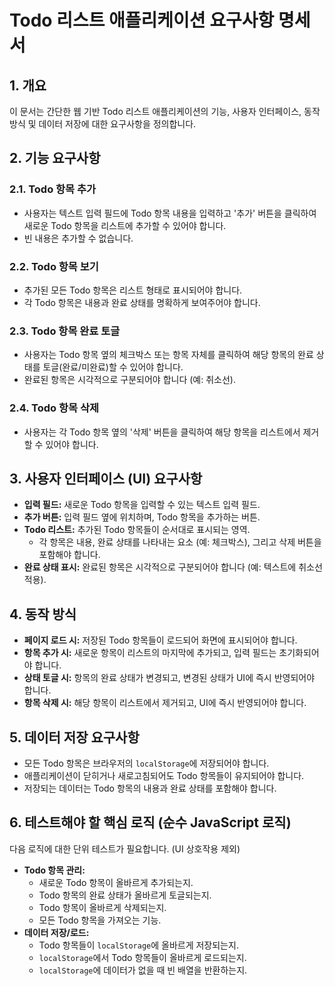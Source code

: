 # Todo 리스트 애플리케이션 요구사항 명세서

## 1. 개요
이 문서는 간단한 웹 기반 Todo 리스트 애플리케이션의 기능, 사용자 인터페이스, 동작 방식 및 데이터 저장에 대한 요구사항을 정의합니다.

## 2. 기능 요구사항

### 2.1. Todo 항목 추가
*   사용자는 텍스트 입력 필드에 Todo 항목 내용을 입력하고 '추가' 버튼을 클릭하여 새로운 Todo 항목을 리스트에 추가할 수 있어야 합니다.
*   빈 내용은 추가할 수 없습니다.

### 2.2. Todo 항목 보기
*   추가된 모든 Todo 항목은 리스트 형태로 표시되어야 합니다.
*   각 Todo 항목은 내용과 완료 상태를 명확하게 보여주어야 합니다.

### 2.3. Todo 항목 완료 토글
*   사용자는 Todo 항목 옆의 체크박스 또는 항목 자체를 클릭하여 해당 항목의 완료 상태를 토글(완료/미완료)할 수 있어야 합니다.
*   완료된 항목은 시각적으로 구분되어야 합니다 (예: 취소선).

### 2.4. Todo 항목 삭제
*   사용자는 각 Todo 항목 옆의 '삭제' 버튼을 클릭하여 해당 항목을 리스트에서 제거할 수 있어야 합니다.

## 3. 사용자 인터페이스 (UI) 요구사항

*   **입력 필드:** 새로운 Todo 항목을 입력할 수 있는 텍스트 입력 필드.
*   **추가 버튼:** 입력 필드 옆에 위치하며, Todo 항목을 추가하는 버튼.
*   **Todo 리스트:** 추가된 Todo 항목들이 순서대로 표시되는 영역.
    *   각 항목은 내용, 완료 상태를 나타내는 요소 (예: 체크박스), 그리고 삭제 버튼을 포함해야 합니다.
*   **완료 상태 표시:** 완료된 항목은 시각적으로 구분되어야 합니다 (예: 텍스트에 취소선 적용).

## 4. 동작 방식

*   **페이지 로드 시:** 저장된 Todo 항목들이 로드되어 화면에 표시되어야 합니다.
*   **항목 추가 시:** 새로운 항목이 리스트의 마지막에 추가되고, 입력 필드는 초기화되어야 합니다.
*   **상태 토글 시:** 항목의 완료 상태가 변경되고, 변경된 상태가 UI에 즉시 반영되어야 합니다.
*   **항목 삭제 시:** 해당 항목이 리스트에서 제거되고, UI에 즉시 반영되어야 합니다.

## 5. 데이터 저장 요구사항

*   모든 Todo 항목은 브라우저의 `localStorage`에 저장되어야 합니다.
*   애플리케이션이 닫히거나 새로고침되어도 Todo 항목들이 유지되어야 합니다.
*   저장되는 데이터는 Todo 항목의 내용과 완료 상태를 포함해야 합니다.

## 6. 테스트해야 할 핵심 로직 (순수 JavaScript 로직)

다음 로직에 대한 단위 테스트가 필요합니다. (UI 상호작용 제외)

*   **Todo 항목 관리:**
    *   새로운 Todo 항목이 올바르게 추가되는지.
    *   Todo 항목의 완료 상태가 올바르게 토글되는지.
    *   Todo 항목이 올바르게 삭제되는지.
    *   모든 Todo 항목을 가져오는 기능.
*   **데이터 저장/로드:**
    *   Todo 항목들이 `localStorage`에 올바르게 저장되는지.
    *   `localStorage`에서 Todo 항목들이 올바르게 로드되는지.
    *   `localStorage`에 데이터가 없을 때 빈 배열을 반환하는지.
